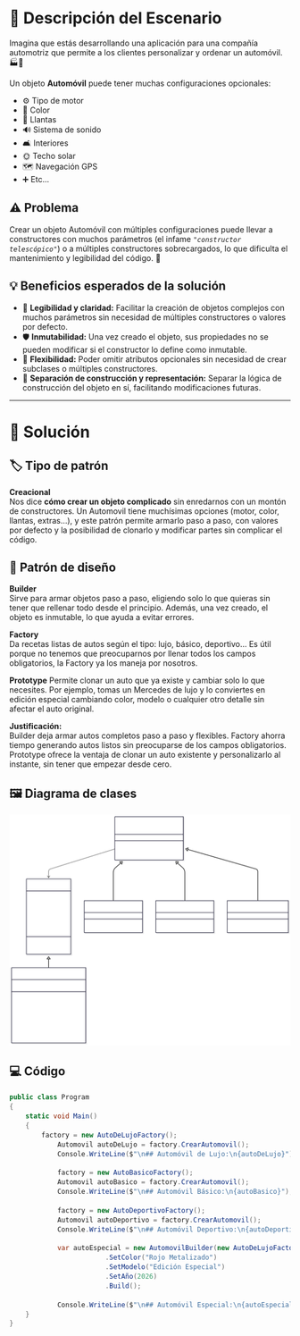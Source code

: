 # 🚗 Descripción del Escenario

Imagina que estás desarrollando una aplicación para una compañía automotriz que permite a los clientes personalizar y ordenar un automóvil. 🏭📱

Un objeto **Automóvil** puede tener muchas configuraciones opcionales:

- ⚙️ Tipo de motor
- 🎨 Color
- 🚙️ Llantas
- 🔊 Sistema de sonido
- 🛋️ Interiores
- 🌞 Techo solar
- 🗺️ Navegación GPS
- ➕ Etc...

## ⚠️ Problema

Crear un objeto Automóvil con múltiples configuraciones puede llevar a constructores con muchos parámetros (el infame _`"constructor telescópico"`_) o a múltiples constructores sobrecargados, lo que dificulta el mantenimiento y legibilidad del código. 🧩

## 💡 Beneficios esperados de la solución

- 📖 **Legibilidad y claridad:** Facilitar la creación de objetos complejos con muchos parámetros sin necesidad de múltiples constructores o valores por defecto.
- 🛡️ **Inmutabilidad:** Una vez creado el objeto, sus propiedades no se pueden modificar si el constructor lo define como inmutable.
- 🧩 **Flexibilidad:** Poder omitir atributos opcionales sin necesidad de crear subclases o múltiples constructores.
- 🧠 **Separación de construcción y representación:** Separar la lógica de construcción del objeto en sí, facilitando modificaciones futuras.

___

# 🧩 Solución

## 🏷️ Tipo de patrón

**Creacional**  
Nos dice **cómo crear un objeto complicado** sin enredarnos con un montón de constructores.
Un Automovil tiene muchísimas opciones (motor, color, llantas, extras…), y este patrón permite armarlo paso a paso, con valores por defecto y la posibilidad de clonarlo y modificar partes sin complicar el código.

## 🧠 Patrón de diseño

**Builder**  
Sirve para armar objetos paso a paso, eligiendo solo lo que quieras sin tener que rellenar todo desde el principio. Además, una vez creado, el objeto es inmutable, lo que ayuda a evitar errores.

**Factory**  
Da recetas listas de autos según el tipo: lujo, básico, deportivo…
Es útil porque no tenemos que preocuparnos por llenar todos los campos obligatorios, la Factory ya los maneja por nosotros.

**Prototype**
Permite clonar un auto que ya existe y cambiar solo lo que necesites.
Por ejemplo, tomas un Mercedes de lujo y lo conviertes en edición especial cambiando color, modelo o cualquier otro detalle sin afectar el auto original.

**Justificación:**  
Builder deja armar autos completos paso a paso y flexibles.
Factory ahorra tiempo generando autos listos sin preocuparse de los campos obligatorios.
Prototype ofrece la ventaja de clonar un auto existente y personalizarlo al instante, sin tener que empezar desde cero.

## 🖼️ Diagrama de clases

![Diagrama de clases](../Diagramas/Clases__Ejercicio_1.svg)

## 💻 Código

```csharp
public class Program
{
    static void Main()
    {
        factory = new AutoDeLujoFactory();
            Automovil autoDeLujo = factory.CrearAutomovil();
            Console.WriteLine($"\n## Automóvil de Lujo:\n{autoDeLujo}");

            factory = new AutoBasicoFactory();
            Automovil autoBasico = factory.CrearAutomovil();
            Console.WriteLine($"\n## Automóvil Básico:\n{autoBasico}");

            factory = new AutoDeportivoFactory();
            Automovil autoDeportivo = factory.CrearAutomovil();
            Console.WriteLine($"\n## Automóvil Deportivo:\n{autoDeportivo}");

            var autoEspecial = new AutomovilBuilder(new AutoDeLujoFactory().CrearAutomovil())
                        .SetColor("Rojo Metalizado")
                        .SetModelo("Edición Especial")
                        .SetAño(2026)
                        .Build();

            Console.WriteLine($"\n## Automóvil Especial:\n{autoEspecial}");
    }
}
```
